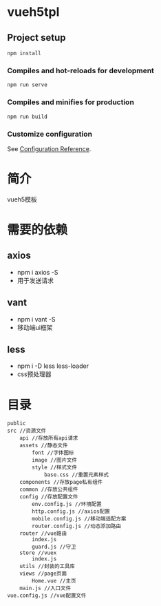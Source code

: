 # vueh5tpl

## Project setup
```
npm install
```

### Compiles and hot-reloads for development
```
npm run serve
```

### Compiles and minifies for production
```
npm run build
```

### Customize configuration
See [Configuration Reference](https://cli.vuejs.org/config/).


# 简介 
vueh5模板

# 需要的依赖

## axios
- npm i axios -S
- 用于发送请求

## vant
- npm i vant -S
- 移动端ui框架

## less 
- npm i -D less less-loader
- css预处理器

# 目录
```
public 
src //资源文件
    api //存放所有api请求
    assets //静态文件
        font //字体图标
        image //图片文件
        style //样式文件
            base.css //重置元素样式
    components //存放page私有组件
    common //存放公共组件
    config //存放配置文件
        env.config.js //环境配置
        http.config.js //axios配置
        mobile.config.js //移动端适配方案
        router.config.js //动态添加路由
    router //vue路由
        index.js
        guard.js //守卫
    store //vuex
        index.js
    utils //封装的工具库
    views //page页面
        Home.vue //主页
    main.js //入口文件
vue.config.js //vue配置文件
```